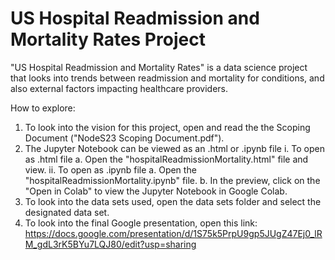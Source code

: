 # US Hospital Readmission and Mortality Rates Project
"US Hospital Readmission and Mortality Rates" is a data science project that looks into trends between readmission and mortality for conditions, and also external factors impacting healthcare providers.

How to explore:
1. To look into the vision for this project, open and read the the Scoping Document ("NodeS23 Scoping Document.pdf").
2. The Jupyter Notebook can be viewed as an .html or .ipynb file
   i. To open as .html file
      a. Open the "hospitalReadmissionMortality.html" file and view.
   ii. To open as .ipynb file
      a. Open the "hospitalReadmissionMortality.ipynb" file.
      b. In the preview, click on the "Open in Colab" to view the Jupyter Notebook in Google Colab.
4. To look into the data sets used, open the data sets folder and select the designated data set.
5. To look into the final Google presentation, open this link: https://docs.google.com/presentation/d/1S75k5PrpU9gp5JUgZ47Ej0_lRM_gdL3rK5BYu7LQJ80/edit?usp=sharing
